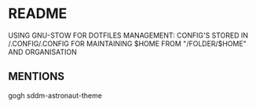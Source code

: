 # README

USING GNU-STOW FOR DOTFILES MANAGEMENT: CONFIG'S STORED IN /.CONFIG/.CONFIG FOR MAINTAINING $HOME FROM "/FOLDER/$HOME" AND ORGANISATION

## MENTIONS

gogh
sddm-astronaut-theme
